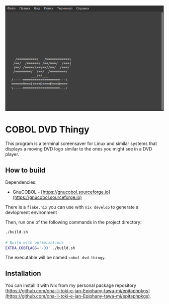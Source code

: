 ![screenshot](screenshots/screensaver.png)

# COBOL DVD Thingy

This program is a terminal screensaver for Linux and similar systems that
displays a moving DVD logo similar to the ones you might see in a DVD player.

## How to build

Dependencies:

- GnuCOBOL - [https://gnucobol.sourceforge.io](https://gnucobol.sourceforge.io)

There is a `flake.nix` you can use with `nix develop` to generate a devlopment
environment

Then, run one of the following commands in the project directory:

```sh
./build.sh

# Build with optimizations
EXTRA_COBFLAGS='-O3' ./build.sh
```

The executable will be named `cobol-dvd-thingy`.

## Installation

You can install it with Nix from my personal package repository
[https://github.com/ona-li-toki-e-jan-Epiphany-tawa-mi/epitaphpkgs](https://github.com/ona-li-toki-e-jan-Epiphany-tawa-mi/epitaphpkgs).

